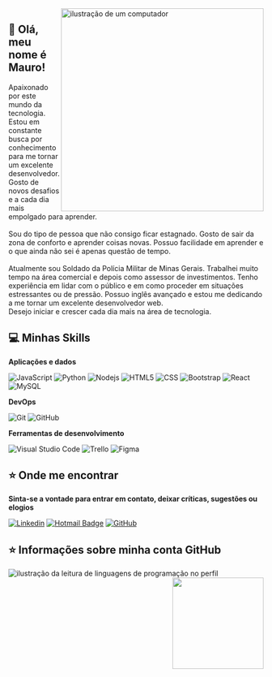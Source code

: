 <img src="https://raw.githubusercontent.com/MicaelliMedeiros/micaellimedeiros/master/image/computer-illustration.png" alt="ilustração de um computador" min-width="400px" max-width="400px" width="400px" align="right" />

## 💜 Olá, meu nome é <strong>Mauro!</strong>
<p align="left">
  Apaixonado por este mundo da tecnologia. Estou em constante busca por conhecimento para me tornar um excelente desenvolvedor. Gosto de novos desafios e a cada dia mais empolgado para aprender. <br> <br> Sou do tipo de pessoa que não consigo ficar estagnado. Gosto de sair da zona de conforto e aprender coisas novas. Possuo facilidade em aprender e o que ainda não sei é apenas questão de tempo. <br> <br> Atualmente sou Soldado da Polícia Militar de Minas Gerais. Trabalhei muito tempo na área comercial e depois como assessor de investimentos. Tenho experiência em lidar com o público e em como proceder em situações estressantes ou de pressão. Possuo inglês avançado e estou me dedicando a me tornar um excelente desenvolvedor web. <br> Desejo iniciar e crescer cada dia mais na área de tecnologia. 
</p>

  ## 💻 Minhas Skills

  **Aplicações e dados**
  
  ![JavaScript](https://img.shields.io/badge/-JavaScript-333333?style=flat&logo=javascript)
  ![Python](https://img.shields.io/badge/-Python-333333?style=flat&logo=python)
  ![Nodejs](https://img.shields.io/badge/-Nodejs-333333?style=flat&logo=nodejs)
  ![HTML5](https://img.shields.io/badge/-HTML5-333333?style=flat&logo=HTML5)
  ![CSS](https://img.shields.io/badge/-CSS-333333?style=flat&logo=CSS3&logoColor=1572B6)
  ![Bootstrap](https://img.shields.io/badge/-Bootstrap-333333?style=flat&logo=bootstrap)
  ![React](https://img.shields.io/badge/-React-333333?style=flat&logo=react)
  ![MySQL](https://img.shields.io/badge/-MySQL-333333?style=flat&logo=mysql)

**DevOps**

![Git](https://img.shields.io/badge/-Git-333333?style=flat&logo=git)
![GitHub](https://img.shields.io/badge/-GitHub-333333?style=flat&logo=github)

**Ferramentas de desenvolvimento**

![Visual Studio Code](https://img.shields.io/badge/-Visual%20Studio%20Code-333333?style=flat&logo=visual-studio-code&logoColor=007ACC)
![Trello](https://img.shields.io/badge/-Trello-333333?style=flat&logo=trello&logoColor=007ACC)
![Figma](https://img.shields.io/badge/-Figma-333333?style=flat&logo=figma&logoColor=007ACC)

  ## ⭐ Onde me encontrar
 **Sinta-se a vontade para entrar em contato, deixar críticas, sugestões ou elogios**

[![Linkedin](https://img.shields.io/badge/-maurochavesjr-blue?style=flat-square&logo=Linkedin&logoColor=white&link=https://www.linkedin.com/in/maurochavesjr)](https://www.linkedin.com/in/maurochavesjr)
[![Hotmail Badge](https://img.shields.io/badge/-maurochavess@hotmail.com-006bed?style=flat-square&logo=Gmail&logoColor=white&link=mailto:maurochavess@hotmail.com)](mailto:maurochavess@hotmail.com)
[![GitHub](https://img.shields.io/github/followers/maurochavesjr?label=follow&style=social)](https://github.com/maurochavesjr)

  ## ⭐ Informações sobre minha conta GitHub

<a href="https://github.com/maurochavesjr" title="ilustração do mapeamento de linguagens">
  <img align="left" src="https://github-readme-stats.vercel.app/api/top-langs/?username=maurochavesjr&theme=dracula&hide_langs_below=1" alt="ilustração da leitura de linguagens de programação no perfil"/>
</a>

<a href="https://github.com/maurochavesjr" title="Perfil do Mauro">
  <img align="right" height="180em" src="https://github-readme-stats.vercel.app/api?username=maurochavesjr&theme=dracula&show_icons=true" />
</a> <br> <br>


<!---
maurochavesjr/maurochavesjr is a ✨ special ✨ repository because its `README.md` (this file) appears on your GitHub profile.
You can click the Preview link to take a look at your changes.
--->
